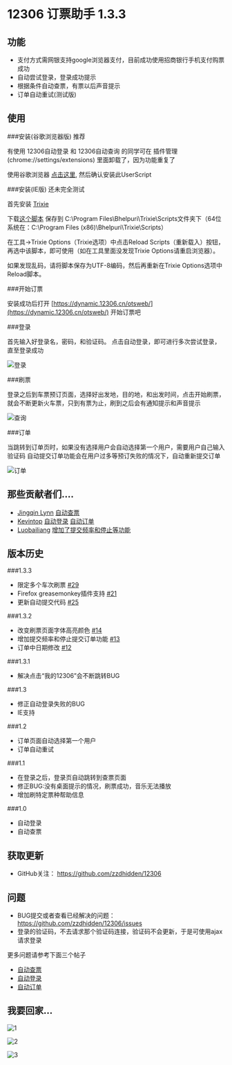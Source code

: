 12306 订票助手 1.3.3
===========================

功能
------------

*	支付方式需网银支持google浏览器支付，目前成功使用招商银行手机支付购票成功
*	自动尝试登录，登录成功提示
*	根据条件自动查票，有票以后声音提示
*	订单自动重试(测试版)


使用
------------

###安装(谷歌浏览器版) 推荐

有使用 12306自动登录 和 12306自动查询 的同学可在 插件管理(chrome://settings/extensions) 里面卸载了，因为功能重复了

使用谷歌浏览器 [点击这里](https://github.com/zzdhidden/12306/raw/master/12306BookingAssistant.user.js), 然后确认安装此UserScript

###安装(IE版) 还未完全测试

首先安装 [Trixie](http://www.bhelpuri.net/Trixie/TrixieDownload.htm)

下载[这个脚本](https://github.com/zzdhidden/12306/raw/master/12306BookingAssistant.user.js) 保存到 C:\Program Files\Bhelpuri\Trixie\Scripts文件夹下（64位系统在：C:\Program Files (x86)\Bhelpuri\Trixie\Scripts）

在工具->Trixie Options（Trixie选项）中点击Reload Scripts（重新载入）按钮，再选中该脚本，即可使用（如在工具里面没发现Trixie Options请重启浏览器）。

如果发现乱码，请将脚本保存为UTF-8编码，然后再重新在Trixie Options选项中Reload脚本。


###开始订票

安装成功后打开 [https://dynamic.12306.cn/otsweb/](https://dynamic.12306.cn/otsweb/) 开始订票吧

###登录

首先输入好登录名，密码，和验证码。 点击自动登录，即可进行多次尝试登录，直至登录成功

![登录](https://github.com/zzdhidden/12306/raw/master/login.jpg)

###刷票

登录之后到车票预订页面，选择好出发地，目的地，和出发时间，点击开始刷票，就会不断更新火车票，只到有票为止，刷到之后会有通知提示和声音提示

![查询](https://github.com/zzdhidden/12306/raw/master/query.jpg)

###订单

当跳转到订单页时，如果没有选择用户会自动选择第一个用户，需要用户自己输入验证码
自动提交订单功能会在用户过多等预订失败的情况下，自动重新提交订单

![订单](https://github.com/zzdhidden/12306/raw/master/order.jpg)

那些贡献者们....
------------

*	[Jingqin Lynn](https://gist.github.com/quietlynn) [自动查票](https://gist.github.com/1554666) 
*	[Kevintop](https://gist.github.com/kevintop) [自动登录](https://gist.github.com/1570973) [自动订单](https://gist.github.com/1577671) 
*	[Luobailiang](https://github.com/luobailiang) [增加了提交频率和停止等功能](https://gist.github.com/1577671#gistcomment-74361)

版本历史
-----------------------

###1.3.3

*	限定多个车次刷票 [#29](https://github.com/zzdhidden/12306/issues/29)
*	Firefox greasemonkey插件支持 [#21](https://github.com/zzdhidden/12306/issues/21)
*	更新自动提交代码 [#25](https://github.com/zzdhidden/12306/issues/25)

###1.3.2

*	改变刷票页面字体高亮颜色 [#14](https://github.com/zzdhidden/12306/issues/14)
*	增加提交频率和停止提交订单功能 [#13](https://github.com/zzdhidden/12306/issues/13)
*	订单中日期修改 [#12](https://github.com/zzdhidden/12306/issues/12)


###1.3.1

*	解决点击“我的12306”会不断跳转BUG

###1.3

*	修正自动登录失败的BUG
*	IE支持


###1.2

*	订单页面自动选择第一个用户
*	订单自动重试

###1.1

*	在登录之后，登录页自动跳转到查票页面
*	修正BUG:没有桌面提示的情况，刷票成功，音乐无法播放
*	增加刷特定票种帮助信息

###1.0

*	自动登录
*	自动查票

获取更新
--------------------

*	GitHub关注： https://github.com/zzdhidden/12306


问题
--------------------

*	BUG提交或者查看已经解决的问题： https://github.com/zzdhidden/12306/issues
*	登录的验证码，不去请求那个验证码连接，验证码不会更新，于是可使用ajax请求登录

更多问题请参考下面三个帖子

*	[自动查票](https://gist.github.com/1554666) 
*	[自动登录](https://gist.github.com/1570973) 
*	[自动订单](https://gist.github.com/1577671) 


我要回家...
---------------------

![1](https://github.com/zzdhidden/12306/raw/master/screenshots/gohome.gif)

![2](https://github.com/zzdhidden/12306/raw/master/screenshots/dt.jpg)

![3](https://github.com/zzdhidden/12306/raw/master/screenshots/sc.jpg)
